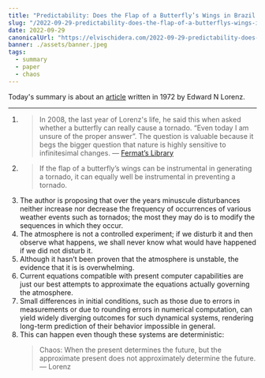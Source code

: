 ```yaml
---
title: "Predictability: Does the Flap of a Butterfly’s Wings in Brazil Set Off a Tornado in Texas — Paper Summary"
slug: "/2022-09-29-predictability-does-the-flap-of-a-butterflys-wings-in-brazil-set-off-a-tornado-in-texas"
date: 2022-09-29
canonicalUrl: "https://elvischidera.com/2022-09-29-predictability-does-the-flap-of-a-butterflys-wings-in-brazil-set-off-a-tornado-in-texas/"
banner: ./assets/banner.jpeg
tags:
  - summary
  - paper
  - chaos
---
```


Today's summary is about an [article](https://eapsweb.mit.edu/sites/default/files/Butterfly_1972.pdf) written in 1972 by Edward N Lorenz.

-----

1. > In 2008, the last year of Lorenz's life, he said this when asked whether a butterfly can really cause a tornado. “Even today I am unsure of the proper answer”. The question is valuable because it begs the bigger question that nature is highly sensitive to infinitesimal changes. — [Fermat’s Library](https://fermatslibrary.com/s/predictability-does-the-flap-of-a-butterflys-wings-in-brazil-set-off-a-tornado-in-texas)
2. > If the flap of a butterfly’s wings can be instrumental in generating a tornado, it can equally well be instrumental in preventing a tornado.
3. The author is proposing that over the years minuscule disturbances neither increase nor decrease the frequency of occurrences of various weather events such as tornados; the most they may do is to modify the sequences in which they occur.
4. The atmosphere is not a controlled experiment; if we disturb it and then observe what happens, we shall never know what would have happened if we did not disturb it.
5. Although it hasn’t been proven that the atmosphere is unstable, the evidence that it is is overwhelming.
6. Current equations compatible with present computer capabilities are just our best attempts to approximate the equations actually governing the atmosphere.
7. Small differences in initial conditions, such as those due to errors in measurements or due to rounding errors in numerical computation, can yield widely diverging outcomes for such dynamical systems, rendering long-term prediction of their behavior impossible in general.
8. This can happen even though these systems are  deterministic:
    > Chaos: When the present determines the future, but the approximate present does not approximately determine the future. — Lorenz
